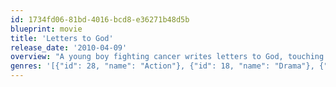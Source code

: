 ```yaml
---
id: 1734fd06-81bd-4016-bcd8-e36271b48d5b
blueprint: movie
title: 'Letters to God'
release_date: '2010-04-09'
overview: "A young boy fighting cancer writes letters to God, touching lives in his neighborhood and inspiring hope among everyone he comes in contact. An unsuspecting substitute postman, with a troubled life of his own, becomes entangled in the boy's journey and his family by reading the letters. They inspire him to seek a better life for himself and his own son he's lost through his alcohol addiction."
genres: '[{"id": 28, "name": "Action"}, {"id": 18, "name": "Drama"}, {"id": 10751, "name": "Family"}, {"id": 53, "name": "Thriller"}]'
---
```

